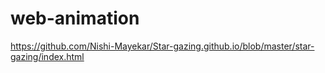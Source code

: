 # web-animation

https://github.com/Nishi-Mayekar/Star-gazing.github.io/blob/master/star-gazing/index.html
